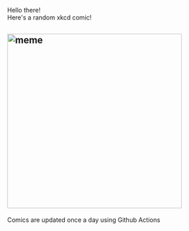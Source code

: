 Hello there! <br>Here's a random xkcd comic!<br>
## <img src="https://imgs.xkcd.com/comics/habitable_zone.png" alt="meme" width="400"/><br>
Comics are updated once a day using Github Actions